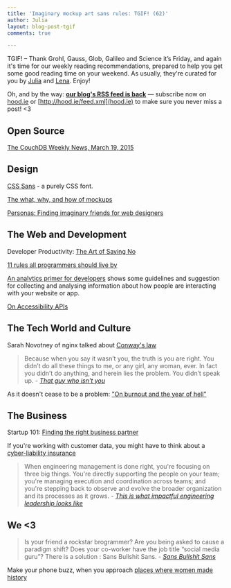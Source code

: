 ```yaml
---
title: 'Imaginary mockup art sans rules: TGIF! (62)'
author: Julia
layout: blog-post-tgif
comments: true

---
```



TGIF! – Thank Grohl, Gauss, Glob, Galileo and Science it’s Friday, and again it's time for our weekly reading recommendations, prepared to help you get some good reading time on your weekend. As usually, they're curated for you by [Julia](http://twitter.com/juschm) and [Lena](http://twitter.com/lrnrd). Enjoy!

Oh, and by the way: <b>[our blog's RSS feed is back](http://hood.ie/feed.xml)</b> — subscribe now on [hood.ie](http://hood.ie) or [http://hood.ie/feed.xml](hood.ie) to make sure you never miss a post! <3

## Open Source

[The CouchDB Weekly News, March 19, 2015](http://blog.couchdb.org/2015/03/19/the-couchdb-weekly-news-march-19-2015/)

## Design

[CSS Sans](http://yusugomori.com/projects/css-sans/fonts) - a purely CSS font.

[The what, why, and how of mockups](http://designmodo.com/mockups/)

[Personas: Finding imaginary friends for web designers](http://www.webdesignerdepot.com/2015/03/personas-finding-imaginary-friends-for-web-designers/)

## The Web and Development

Developer Productivity: [The Art of Saying No](https://localizejs.com/blog/startup/developer-productivity-saying-no)

[11 rules all programmers should live by](http://dotnet.dzone.com/articles/11-rules-all-programmers)

[An analytics primer for developers](https://hacks.mozilla.org/2015/03/an-analytics-primer-for-developers/) shows some guidelines and suggestion for collecting and analysing information about how people are interacting with your website or app.

[On Accessibility APIs](http://www.smashingmagazine.com/2015/03/16/web-accessibility-with-accessibility-api/)

## The Tech World and Culture

Sarah Novotney of nginx talked about [Conway's law](https://www.youtube.com/watch?v=zA1EXJV1JWQ)

>Because when you say it wasn’t you, the truth is you are right. You didn’t do all these things to me, or any girl, any woman, ever. In fact you didn’t do anything, and herein lies the problem. You didn’t speak up. - <cite>[That guy who isn't you](http://gutsmagazine.ca/blog/that-guy-who-isnt-you)</cite>

As it doesn't cease to be a problem: ["On burnout and the year of hell"](https://the-pastry-box-project.net/dylan-wilbanks/2015-march-17)

## The Business

Startup 101: [Finding the right business partner](http://mashable.com/2015/02/28/startup-business-partner/)

If you're working with customer data, you might have to think about a [cyber-liability insurance](http://www.inc.com/minda-zetlin/5-surprising-things-you-need-to-know-about-cyber-liability-insurance.html)

>When engineering management is done right, you're focusing on three big things. You're directly supporting the people on your team; you're managing execution and coordination across teams; and you're stepping back to observe and evolve the broader organization and its processes as it grows. - <cite>[This is what impactful engineering leadership looks like](http://firstround.com/review/this-is-what-impactful-engineering-leadership-looks-like/)</cite>

## We <3

>Is your friend a rockstar brogrammer? Are you being asked to cause a paradigm shift? Does your co-worker have the job title “social media guru”? There is a solution : Sans Bullshit Sans. -
<cite>[Sans Bullshit Sans](http://www.sansbullshitsans.com/)</cite>

Make your phone buzz, when you approach [places where women made history](http://magazine.good.is/articles/spark-women-on-map-google-app)
